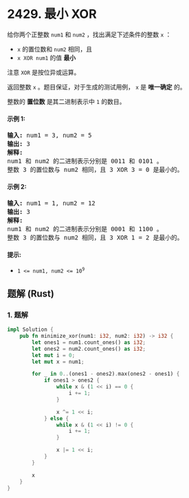 # 2429. 最小 XOR
给你两个正整数 `num1` 和 `num2` ，找出满足下述条件的整数 `x` ：

* `x` 的置位数和 `num2` 相同，且
* `x XOR num1` 的值 **最小**

注意 `XOR` 是按位异或运算。

返回整数 `x` 。题目保证，对于生成的测试用例， `x` 是 **唯一确定** 的。

整数的 **置位数** 是其二进制表示中 `1` 的数目。

#### 示例 1:
<pre>
<strong>输入:</strong> num1 = 3, num2 = 5
<strong>输出:</strong> 3
<strong>解释:</strong>
num1 和 num2 的二进制表示分别是 0011 和 0101 。
整数 3 的置位数与 num2 相同，且 3 XOR 3 = 0 是最小的。
</pre>

#### 示例 2:
<pre>
<strong>输入:</strong> num1 = 1, num2 = 12
<strong>输出:</strong> 3
<strong>解释:</strong>
num1 和 num2 的二进制表示分别是 0001 和 1100 。
整数 3 的置位数与 num2 相同，且 3 XOR 1 = 2 是最小的。
</pre>

#### 提示:
* <code>1 <= num1, num2 <= 10<sup>9</sup></code>

## 题解 (Rust)

### 1. 题解
```Rust
impl Solution {
    pub fn minimize_xor(num1: i32, num2: i32) -> i32 {
        let ones1 = num1.count_ones() as i32;
        let ones2 = num2.count_ones() as i32;
        let mut i = 0;
        let mut x = num1;

        for _ in 0..(ones1 - ones2).max(ones2 - ones1) {
            if ones1 > ones2 {
                while x & (1 << i) == 0 {
                    i += 1;
                }

                x ^= 1 << i;
            } else {
                while x & (1 << i) != 0 {
                    i += 1;
                }

                x |= 1 << i;
            }
        }

        x
    }
}
```
